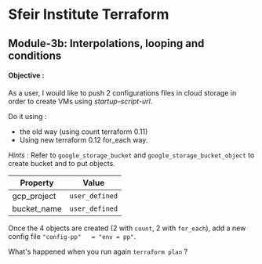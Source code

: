 # Sfeir Institute Terraform
## Module-3b: Interpolations, looping and conditions
#### Objective : 
As a user, I would like to push 2 configurations files in cloud storage in order to create VMs using *startup-script-url*.

Do it using :
* the old way (using count terraform 0.11)
* Using new terraform 0.12 for\_each way.

*Hints* : Refer to `google_storage_bucket` and `google_storage_bucket_object` to create bucket and to put objects.

| Property | Value |
| - | - |
| gcp\_project | `user_defined` |
| bucket\_name | `user_defined` |

Once the 4 objects are created (2 with `count`, 2 with `for_each`), add a new config file `"config-pp"   = "env = pp"`. 

What's happened when you run again `terraform plan` ?
